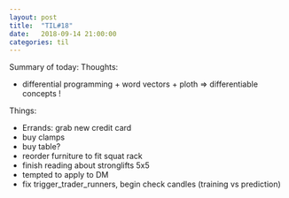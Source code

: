 ```yaml
---
layout: post
title:  "TIL#18"
date:   2018-09-14 21:00:00
categories: til
---
```


Summary of today:
Thoughts:
 - differential programming + word vectors + ploth => differentiable concepts ! 
 
Things:
 - Errands: grab new credit card
 - buy clamps
 - buy table?
 - reorder furniture to fit squat rack
 - finish reading about stronglifts 5x5
 - tempted to apply to DM
 - fix trigger_trader_runners, begin check candles (training vs prediction)